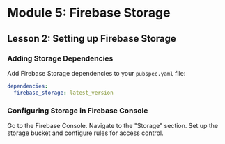 # Module 5: Firebase Storage

## Lesson 2: Setting up Firebase Storage

### Adding Storage Dependencies

Add Firebase Storage dependencies to your `pubspec.yaml` file:

```yaml
dependencies:
  firebase_storage: latest_version
```

### Configuring Storage in Firebase Console

Go to the Firebase Console.
Navigate to the "Storage" section.
Set up the storage bucket and configure rules for access control.

